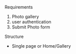 Requirements

1. Photo gallery
2. user authentication
3. Submit Photo form

Structure
- Single page or Home/Gallery
